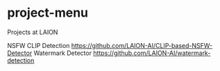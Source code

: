 # project-menu
Projects at LAION

NSFW CLIP Detection https://github.com/LAION-AI/CLIP-based-NSFW-Detector
Watermark Detector https://github.com/LAION-AI/watermark-detection
